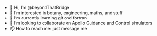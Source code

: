 - 👋 Hi, I’m @beyondThatBridge
- 👀 I’m interested in botany, engineering, maths, and stuff
- 🌱 I’m currently learning git and fortran
- 💞️ I’m looking to collaborate on Apollo Guidance and Control simulators
- 📫 How to reach me: just message me

<!---
beyondThatBridge/beyondThatBridge is a ✨ special ✨ repository because its `README.md` (this file) appears on your GitHub profile.
You can click the Preview link to take a look at your changes.
--->
